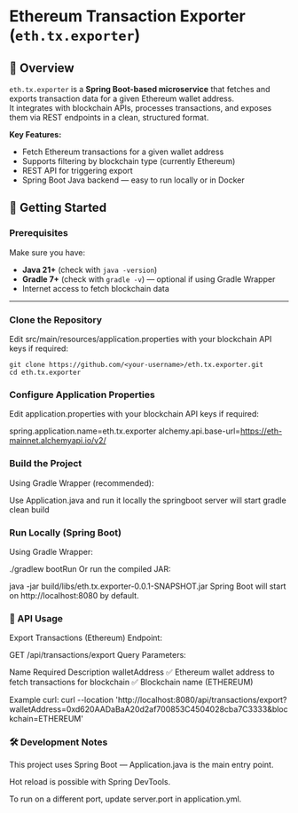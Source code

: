 # Ethereum Transaction Exporter (`eth.tx.exporter`)

## 📌 Overview
`eth.tx.exporter` is a **Spring Boot-based microservice** that fetches and exports transaction data for a given Ethereum wallet address.  
It integrates with blockchain APIs, processes transactions, and exposes them via REST endpoints in a clean, structured format.  

**Key Features:**
- Fetch Ethereum transactions for a given wallet address  
- Supports filtering by blockchain type (currently Ethereum)  
- REST API for triggering export  
- Spring Boot Java backend — easy to run locally or in Docker  

## 🚀 Getting Started

### Prerequisites
Make sure you have:
- **Java 21+** (check with `java -version`)
- **Gradle 7+** (check with `gradle -v`) — optional if using Gradle Wrapper  
- Internet access to fetch blockchain data
  
---

### Clone the Repository
Edit src/main/resources/application.properties with your blockchain API keys if required:
```
git clone https://github.com/<your-username>/eth.tx.exporter.git
cd eth.tx.exporter
```

### Configure Application Properties
Edit application.properties with your blockchain API keys if required:

spring.application.name=eth.tx.exporter
alchemy.api.base-url=https://eth-mainnet.alchemyapi.io/v2/<Your-Alchemy-key>

### Build the Project
Using Gradle Wrapper (recommended):

Use Application.java and run it locally the springboot server will start
gradle clean build

### Run Locally (Spring Boot)
Using Gradle Wrapper:

./gradlew bootRun
Or run the compiled JAR:

java -jar build/libs/eth.tx.exporter-0.0.1-SNAPSHOT.jar
Spring Boot will start on http://localhost:8080 by default.

### 📡 API Usage
Export Transactions (Ethereum)
Endpoint:

GET /api/transactions/export
Query Parameters:

Name	Required	Description
walletAddress	✅	Ethereum wallet address to fetch transactions for
blockchain	✅	Blockchain name (ETHEREUM)

Example curl:
curl --location 'http://localhost:8080/api/transactions/export?walletAddress=0xd620AADaBaA20d2af700853C4504028cba7C3333&blockchain=ETHEREUM'

### 🛠 Development Notes
This project uses Spring Boot — Application.java is the main entry point.

Hot reload is possible with Spring DevTools.

To run on a different port, update server.port in application.yml.
